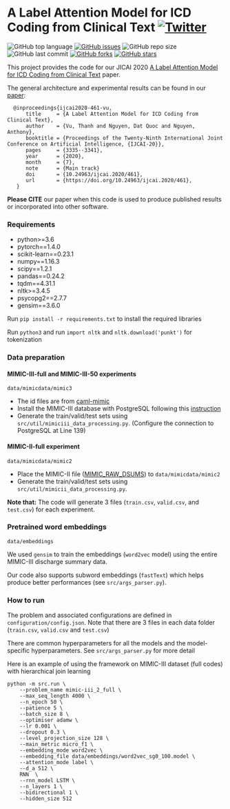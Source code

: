 
# A Label Attention Model for ICD Coding from Clinical Text <a href="https://twitter.com/intent/tweet?text=LAAT%20%28A%20Label%20Attention%20Model%20for%20ICD%20Coding%20from%20Clinical%20Text%29%20Code:&url=https%3A%2F%2Fgithub.com%2Faehrc%2FLAAT"><img alt="Twitter" src="https://img.shields.io/twitter/url?style=social&url=https%3A%2F%2Ftwitter.com%2F"></a>  
  
<img alt="GitHub top language" src="https://img.shields.io/github/languages/top/aehrc/LAAT"> <a href="https://github.com/aehrc/LAAT/issues"><img alt="GitHub issues" src="https://img.shields.io/github/issues/aehrc/LAAT"></a> <img alt="GitHub repo size" src="https://img.shields.io/github/repo-size/aehrc/LAAT"> <img alt="GitHub last commit" src="https://img.shields.io/github/last-commit/aehrc/LAAT"> <a href="https://github.com/aehrc/LAAT/network"><img alt="GitHub forks" src="https://img.shields.io/github/forks/aehrc/LAAT"></a> <a href="https://github.com/aehrc/LAAT/stargazers"><img alt="GitHub stars" src="https://img.shields.io/github/stars/aehrc/LAAT"></a>    

This project provides the code for our JICAI 2020 [A Label Attention Model for ICD Coding from Clinical Text](https://arxiv.org/abs/2007.06351) paper.

The general architecture and experimental results can be found in our [paper](https://arxiv.org/abs/2007.06351):

```
  @inproceedings{ijcai2020-461-vu,
      title     = {A Label Attention Model for ICD Coding from Clinical Text},
      author    = {Vu, Thanh and Nguyen, Dat Quoc and Nguyen, Anthony},
      booktitle = {Proceedings of the Twenty-Ninth International Joint Conference on Artificial Intelligence, {IJCAI-20}},             
      pages     = {3335--3341},
      year      = {2020},
      month     = {7},
      note      = {Main track}
      doi       = {10.24963/ijcai.2020/461},
      url       = {https://doi.org/10.24963/ijcai.2020/461},
   }
```

**Please CITE** our paper when this code is used to produce published results or incorporated into other software.

### Requirements

- python>=3.6
- pytorch==1.4.0
- scikit-learn==0.23.1
- numpy==1.16.3
- scipy==1.2.1
- pandas==0.24.2
- tqdm==4.31.1
- nltk>=3.4.5
- psycopg2==2.7.7
- gensim==3.6.0

Run `pip install -r requirements.txt` to install the required libraries

Run `python3` and run `import nltk` and `nltk.download('punkt')` for tokenization 

### Data preparation

#### MIMIC-III-full and MIMIC-III-50 experiments
`data/mimicdata/mimic3`
 
- The id files are from [caml-mimic](https://github.com/jamesmullenbach/caml-mimic)
- Install the MIMIC-III database with PostgreSQL following this [instruction](https://mimic.physionet.org/tutorials/install-mimic-locally-ubuntu/)
- Generate the train/valid/test sets using `src/util/mimiciii_data_processing.py`. (Configure the connection to PostgreSQL at Line 139)

#### MIMIC-II-full experiment
`data/mimicdata/mimic2`

- Place the MIMIC-II file ([MIMIC_RAW_DSUMS](https://archive.physionet.org/works/ICD9CodingofDischargeSummaries/)) to `data/mimicdata/mimic2`
- Generate the train/valid/test sets using `src/util/mimicii_data_processing.py`.

**Note that:** The code will generate 3 files (`train.csv`, `valid.csv`, and `test.csv`) for each experiment.

### Pretrained word embeddings 
`data/embeddings`

We used `gensim` to train the embeddings (`word2vec` model) using the entire MIMIC-III discharge summary data. 

Our code also supports subword embeddings (`fastText`) which helps produce better performances (see `src/args_parser.py`).

### How to run

The problem and associated configurations are defined in `configuration/config.json`. Note that there are 3 files in each data folder (`train.csv`, `valid.csv` and `test.csv`)

There are common hyperparameters for all the models and the model-specific hyperparameters. See `src/args_parser.py` for more detail

Here is an example of using the framework on MIMIC-III dataset (full codes) with hierarchical join learning

```
python -m src.run \
    --problem_name mimic-iii_2_full \
    --max_seq_length 4000 \
    --n_epoch 50 \
    --patience 5 \
    --batch_size 8 \
    --optimiser adamw \
    --lr 0.001 \
    --dropout 0.3 \
    --level_projection_size 128 \
    --main_metric micro_f1 \
    --embedding_mode word2vec \
    --embedding_file data/embeddings/word2vec_sg0_100.model \
    --attention_mode label \
    --d_a 512 \
    RNN  \
    --rnn_model LSTM \
    --n_layers 1 \
    --bidirectional 1 \
    --hidden_size 512 
```

